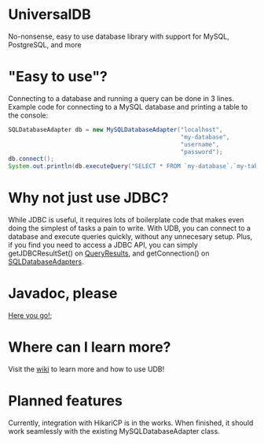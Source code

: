 # UniversalDB
No-nonsense, easy to use database library with support for MySQL, PostgreSQL, and more

# "Easy to use"?
Connecting to a database and running a query can be done in 3 lines.
Example code for connecting to a MySQL database and printing a table to the console:
```java
SQLDatabaseAdapter db = new MySQLDatabaseAdapter("localhost",
                                                 "my-database",
                                                 "username",
                                                 "password");
db.connect();
System.out.println(db.executeQuery("SELECT * FROM `my-database`.`my-table`").toString());
```

# Why not just use JDBC?
While JDBC is useful, it requires lots of boilerplate code that makes even doing the simplest of tasks a pain to write. With UDB, you can connect to a database and execute queries quickly, without any unnecesary setup. Plus, if you find you need to access a JDBC API, you can simply getJDBCResultSet() on [QueryResults](https://github.com/TermerMC/UniversalDB/blob/master/net/termer/udb/QueryResult.java), and getConnection() on [SQLDatabaseAdapters](https://github.com/TermerMC/UniversalDB/blob/master/net/termer/udb/sql/SQLDatabaseAdapter.java).

# Javadoc, please
[Here you go!](https://termer.net/javadoc/universaldb/);

# Where can I learn more?
Visit the [wiki](https://github.com/TermerMC/UniversalDB/wiki) to learn more and how to use UDB!

# Planned features
Currently, integration with HikariCP is in the works. When finished, it should work seamlessly with the existing MySQLDatabaseAdapter class.
